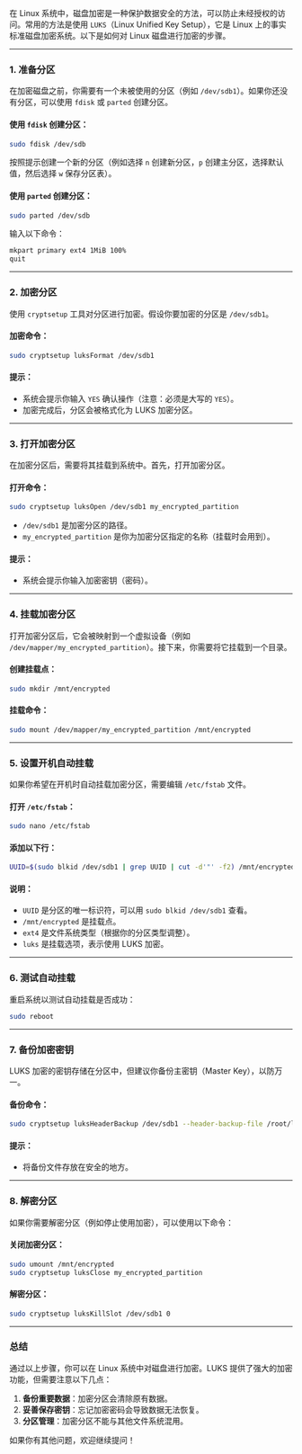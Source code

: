 

在 Linux 系统中，磁盘加密是一种保护数据安全的方法，可以防止未经授权的访问。常用的方法是使用 `LUKS`（Linux Unified Key Setup），它是 Linux 上的事实标准磁盘加密系统。以下是如何对 Linux 磁盘进行加密的步骤。

---

### 1. **准备分区**
在加密磁盘之前，你需要有一个未被使用的分区（例如 `/dev/sdb1`）。如果你还没有分区，可以使用 `fdisk` 或 `parted` 创建分区。

#### 使用 `fdisk` 创建分区：
```bash
sudo fdisk /dev/sdb
```
按照提示创建一个新的分区（例如选择 `n` 创建新分区，`p` 创建主分区，选择默认值，然后选择 `w` 保存分区表）。

#### 使用 `parted` 创建分区：
```bash
sudo parted /dev/sdb
```
输入以下命令：
```bash
mkpart primary ext4 1MiB 100%
quit
```

---

### 2. **加密分区**
使用 `cryptsetup` 工具对分区进行加密。假设你要加密的分区是 `/dev/sdb1`。

#### 加密命令：
```bash
sudo cryptsetup luksFormat /dev/sdb1
```

#### 提示：
- 系统会提示你输入 `YES` 确认操作（注意：必须是大写的 `YES`）。
- 加密完成后，分区会被格式化为 LUKS 加密分区。

---

### 3. **打开加密分区**
在加密分区后，需要将其挂载到系统中。首先，打开加密分区。

#### 打开命令：
```bash
sudo cryptsetup luksOpen /dev/sdb1 my_encrypted_partition
```

- `/dev/sdb1` 是加密分区的路径。
- `my_encrypted_partition` 是你为加密分区指定的名称（挂载时会用到）。

#### 提示：
- 系统会提示你输入加密密钥（密码）。

---

### 4. **挂载加密分区**
打开加密分区后，它会被映射到一个虚拟设备（例如 `/dev/mapper/my_encrypted_partition`）。接下来，你需要将它挂载到一个目录。

#### 创建挂载点：
```bash
sudo mkdir /mnt/encrypted
```

#### 挂载命令：
```bash
sudo mount /dev/mapper/my_encrypted_partition /mnt/encrypted
```

---

### 5. **设置开机自动挂载**
如果你希望在开机时自动挂载加密分区，需要编辑 `/etc/fstab` 文件。

#### 打开 `/etc/fstab`：
```bash
sudo nano /etc/fstab
```

#### 添加以下行：
```bash
UUID=$(sudo blkid /dev/sdb1 | grep UUID | cut -d'"' -f2) /mnt/encrypted ext4 defaults,luks 0 0
```

#### 说明：
- `UUID` 是分区的唯一标识符，可以用 `sudo blkid /dev/sdb1` 查看。
- `/mnt/encrypted` 是挂载点。
- `ext4` 是文件系统类型（根据你的分区类型调整）。
- `luks` 是挂载选项，表示使用 LUKS 加密。

---

### 6. **测试自动挂载**
重启系统以测试自动挂载是否成功：
```bash
sudo reboot
```

---

### 7. **备份加密密钥**
LUKS 加密的密钥存储在分区中，但建议你备份主密钥（Master Key），以防万一。

#### 备份命令：
```bash
sudo cryptsetup luksHeaderBackup /dev/sdb1 --header-backup-file /root/luks_header备份文件
```

#### 提示：
- 将备份文件存放在安全的地方。

---

### 8. **解密分区**
如果你需要解密分区（例如停止使用加密），可以使用以下命令：

#### 关闭加密分区：
```bash
sudo umount /mnt/encrypted
sudo cryptsetup luksClose my_encrypted_partition
```

#### 解密分区：
```bash
sudo cryptsetup luksKillSlot /dev/sdb1 0
```

---

### 总结
通过以上步骤，你可以在 Linux 系统中对磁盘进行加密。LUKS 提供了强大的加密功能，但需要注意以下几点：
1. **备份重要数据**：加密分区会清除原有数据。
2. **妥善保存密钥**：忘记加密密码会导致数据无法恢复。
3. **分区管理**：加密分区不能与其他文件系统混用。

如果你有其他问题，欢迎继续提问！